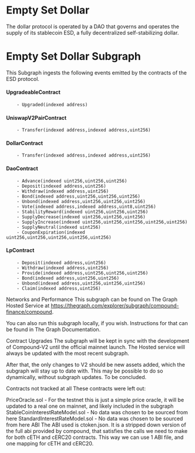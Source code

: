 # Empty Set Dollar
The dollar protocol is operated by a DAO that governs and operates the supply of its stablecoin ESD, a fully decentralized self-stabilizing dollar.

# Empty Set Dollar Subgraph
This Subgraph ingests the following events emitted by the contracts of the ESD protocol. 

#### UpgradeableContract
        - Upgraded(indexed address) 

#### UniswapV2PairContract
        - Transfer(indexed address,indexed address,uint256)

#### DollarContract
        - Transfer(indexed address,indexed address,uint256)

#### DaoContract
        - Advance(indexed uint256,uint256,uint256)
        - Deposit(indexed address,uint256)
        - Withdraw(indexed address,uint256)
        - Bond(indexed address,uint256,uint256,uint256)
        - Unbond(indexed address,uint256,uint256,uint256)
        - Vote(indexed address,indexed address,uint8,uint256)
        - StabilityReward(indexed uint256,uint256,uint256)
        - SupplyDecrease(indexed uint256,uint256,uint256)
        - SupplyIncrease(indexed uint256,uint256,uint256,uint256,uint256)
        - SupplyNeutral(indexed uint256)
        - CouponExpiration(indexed uint256,uint256,uint256,uint256,uint256)

#### LpContract
        - Deposit(indexed address,uint256)
        - Withdraw(indexed address,uint256)
        - Provide(indexed address,uint256,uint256,uint256)
        - Bond(indexed address,uint256,uint256)
        - Unbond(indexed address,uint256,uint256,uint256)
        - Claim(indexed address,uint256)


Networks and Performance
This subgraph can be found on The Graph Hosted Service at https://thegraph.com/explorer/subgraph/compound-finance/compound.

You can also run this subgraph locally, if you wish. Instructions for that can be found in The Graph Documentation.

Contract Upgrades
The subgraph will be kept in sync with the development of Compound-V2 until the official mainnet launch. The Hosted service will always be updated with the most recent subgraph.

After that, the only changes to V2 should be new assets added, which the subgraph will stay up to date with. This may be possible to do so dynamically, without subgraph updates. To be concluded.

Contracts not tracked at all
These contracts were left out:

PriceOracle.sol - For the testnet this is just a simple price oracle, it will be updated to a real one on mainnet, and likely included in the subgraph
StableCoinInterestRateModel.sol - No data was chosen to be sourced from here
StandardInterestRateModel.sol - No data was chosen to be sourced from here
ABI
The ABI used is ctoken.json. It is a stripped down version of the full abi provided by compound, that satisfies the calls we need to make for both cETH and cERC20 contracts. This way we can use 1 ABI file, and one mapping for cETH and cERC20.
